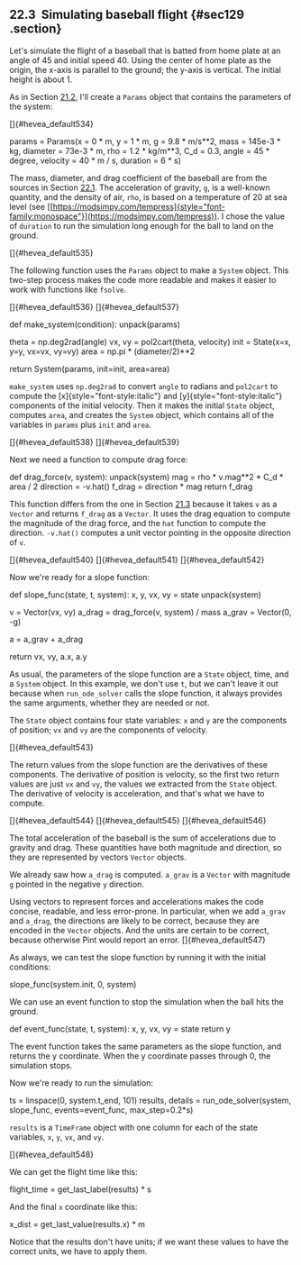 ﻿22.3  Simulating baseball flight {#sec129 .section}
--------------------------------

Let's simulate the flight of a baseball that is batted from home plate
at an angle of 45 and initial speed 40. Using the center of home plate
as the origin, the x-axis is parallel to the ground; the y-axis is
vertical. The initial height is about 1.

As in Section [21.2](#penny_drag), I'll create a `Params` object that
contains the parameters of the system:

[]{#hevea_default534}

params = Params(x = 0 \* m, y = 1 \* m, g = 9.8 \* m/s\*\*2, mass =
145e-3 \* kg, diameter = 73e-3 \* m, rho = 1.2 \* kg/m\*\*3, C\_d = 0.3,
angle = 45 \* degree, velocity = 40 \* m / s, duration = 6 \* s)

The mass, diameter, and drag coefficient of the baseball are from the
sources in Section [22.1](#baseball). The acceleration of gravity, `g`,
is a well-known quantity, and the density of air, `rho`, is based on a
temperature of 20 at sea level (see
[[https://modsimpy.com/tempress]{style="font-family:monospace"}](https://modsimpy.com/tempress)).
I chose the value of `duration` to run the simulation long enough for
the ball to land on the ground.

[]{#hevea_default535}

The following function uses the `Params` object to make a `System`
object. This two-step process makes the code more readable and makes it
easier to work with functions like `fsolve`.

[]{#hevea_default536} []{#hevea_default537}

def make\_system(condition): unpack(params)

theta = np.deg2rad(angle) vx, vy = pol2cart(theta, velocity) init =
State(x=x, y=y, vx=vx, vy=vy) area = np.pi \* (diameter/2)\*\*2

return System(params, init=init, area=area)

`make_system` uses `np.deg2rad` to convert `angle` to radians and
`pol2cart` to compute the [x]{style="font-style:italic"} and
[y]{style="font-style:italic"} components of the initial velocity. Then
it makes the initial `State` object, computes `area`, and creates the
`System` object, which contains all of the variables in `params` plus
`init` and `area`.

[]{#hevea_default538} []{#hevea_default539}

Next we need a function to compute drag force:

def drag\_force(v, system): unpack(system) mag = rho \* v.mag\*\*2 \*
C\_d \* area / 2 direction = -v.hat() f\_drag = direction \* mag return
f\_drag

This function differs from the one in Section [21.3](#bungee) because it
takes `v` as a `Vector` and returns `f_drag` as a `Vector`. It uses the
drag equation to compute the magnitude of the drag force, and the `hat`
function to compute the direction. `-v.hat()` computes a unit vector
pointing in the opposite direction of `v`.

[]{#hevea_default540} []{#hevea_default541} []{#hevea_default542}

Now we're ready for a slope function:

def slope\_func(state, t, system): x, y, vx, vy = state unpack(system)

v = Vector(vx, vy) a\_drag = drag\_force(v, system) / mass a\_grav =
Vector(0, -g)

a = a\_grav + a\_drag

return vx, vy, a.x, a.y

As usual, the parameters of the slope function are a `State` object,
time, and a `System` object. In this example, we don't use `t`, but we
can't leave it out because when `run_ode_solver` calls the slope
function, it always provides the same arguments, whether they are needed
or not.

The `State` object contains four state variables: `x` and `y` are the
components of position; `vx` and `vy` are the components of velocity.

[]{#hevea_default543}

The return values from the slope function are the derivatives of these
components. The derivative of position is velocity, so the first two
return values are just `vx` and `vy`, the values we extracted from the
`State` object. The derivative of velocity is acceleration, and that's
what we have to compute.

[]{#hevea_default544} []{#hevea_default545} []{#hevea_default546}

The total acceleration of the baseball is the sum of accelerations due
to gravity and drag. These quantities have both magnitude and direction,
so they are represented by vectors `Vector` objects.

We already saw how `a_drag` is computed. `a_grav` is a `Vector` with
magnitude `g` pointed in the negative `y` direction.

Using vectors to represent forces and accelerations makes the code
concise, readable, and less error-prone. In particular, when we add
`a_grav` and `a_drag`, the directions are likely to be correct, because
they are encoded in the `Vector` objects. And the units are certain to
be correct, because otherwise Pint would report an error.
[]{#hevea_default547}

As always, we can test the slope function by running it with the initial
conditions:

slope\_func(system.init, 0, system)

We can use an event function to stop the simulation when the ball hits
the ground.

def event\_func(state, t, system): x, y, vx, vy = state return y

The event function takes the same parameters as the slope function, and
returns the y coordinate. When the y coordinate passes through 0, the
simulation stops.

Now we're ready to run the simulation:

ts = linspace(0, system.t\_end, 101) results, details =
run\_ode\_solver(system, slope\_func, events=event\_func,
max\_step=0.2\*s)

`results` is a `TimeFrame` object with one column for each of the state
variables, `x`, `y`, `vx`, and `vy`.

[]{#hevea_default548}

We can get the flight time like this:

flight\_time = get\_last\_label(results) \* s

And the final `x` coordinate like this:

x\_dist = get\_last\_value(results.x) \* m

Notice that the results don't have units; if we want these values to
have the correct units, we have to apply them.

